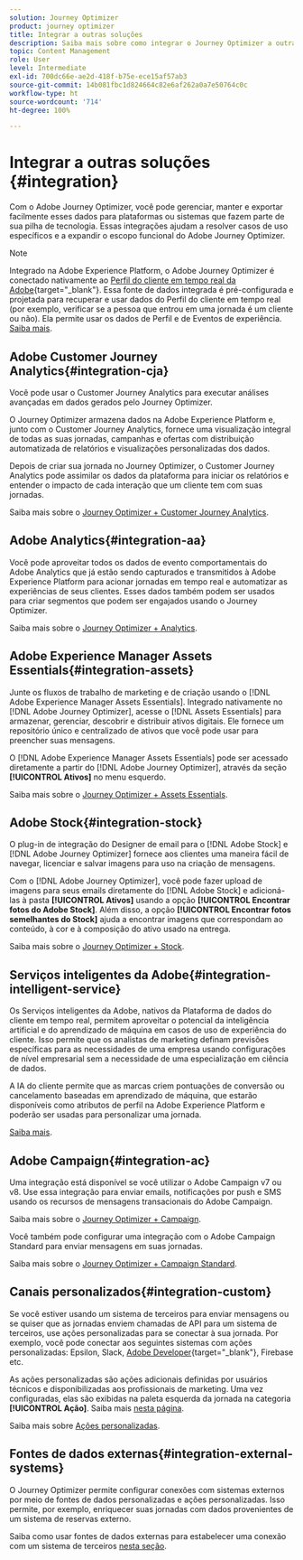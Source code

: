 ```yaml
---
solution: Journey Optimizer
product: journey optimizer
title: Integrar a outras soluções
description: Saiba mais sobre como integrar o Journey Optimizer a outras soluções
topic: Content Management
role: User
level: Intermediate
exl-id: 700dc66e-ae2d-418f-b75e-ece15af57ab3
source-git-commit: 14b081fbc1d824664c82e6af262a0a7e50764c0c
workflow-type: ht
source-wordcount: '714'
ht-degree: 100%

---
```


# Integrar a outras soluções {#integration}

Com o Adobe Journey Optimizer, você pode gerenciar, manter e exportar facilmente esses dados para plataformas ou sistemas que fazem parte de sua pilha de tecnologia. Essas integrações ajudam a resolver casos de uso específicos e a expandir o escopo funcional do Adobe Journey Optimizer.

>[!NOTE]
>
> Integrado na Adobe Experience Platform, o Adobe Journey Optimizer é conectado nativamente ao [Perfil do cliente em tempo real da Adobe](https://experienceleague.adobe.com/docs/experience-platform/profile/home.html?lang=pt-BR){target="_blank"}. Essa fonte de dados integrada é pré-configurada e projetada para recuperar e usar dados do Perfil do cliente em tempo real (por exemplo, verificar se a pessoa que entrou em uma jornada é um cliente ou não). Ela permite usar os dados de Perfil e de Eventos de experiência. [Saiba mais](../datasource/adobe-experience-platform-data-source.md).

## Adobe Customer Journey Analytics{#integration-cja}

Você pode usar o Customer Journey Analytics para executar análises avançadas em dados gerados pelo Journey Optimizer.

O Journey Optimizer armazena dados na Adobe Experience Platform e, junto com o Customer Journey Analytics, fornece uma visualização integral de todas as suas jornadas, campanhas e ofertas com distribuição automatizada de relatórios e visualizações personalizadas dos dados.

Depois de criar sua jornada no Journey Optimizer, o Customer Journey Analytics pode assimilar os dados da plataforma para iniciar os relatórios e entender o impacto de cada interação que um cliente tem com suas jornadas.

Saiba mais sobre o [Journey Optimizer + Customer Journey Analytics](../reports/cja-ajo.md).

## Adobe Analytics{#integration-aa}

Você pode aproveitar todos os dados de evento comportamentais do Adobe Analytics que já estão sendo capturados e transmitidos à Adobe Experience Platform para acionar jornadas em tempo real e automatizar as experiências de seus clientes. Esses dados também podem ser usados para criar segmentos que podem ser engajados usando o Journey Optimizer.

Saiba mais sobre o [Journey Optimizer + Analytics](../event/about-analytics.md).


## Adobe Experience Manager Assets Essentials{#integration-assets}

Junte os fluxos de trabalho de marketing e de criação usando o [!DNL Adobe Experience Manager Assets Essentials]. Integrado nativamente no [!DNL Adobe Journey Optimizer], acesse o [!DNL Assets Essentials] para armazenar, gerenciar, descobrir e distribuir ativos digitais. Ele fornece um repositório único e centralizado de ativos que você pode usar para preencher suas mensagens.

O [!DNL Adobe Experience Manager Assets Essentials] pode ser acessado diretamente a partir do [!DNL Adobe Journey Optimizer], através da seção **[!UICONTROL Ativos]** no menu esquerdo.

Saiba mais sobre o [Journey Optimizer + Assets Essentials](../email/assets-essentials.md).


## Adobe Stock{#integration-stock}

O plug-in de integração do Designer de email para o [!DNL Adobe Stock] e [!DNL Adobe Journey Optimizer] fornece aos clientes uma maneira fácil de navegar, licenciar e salvar imagens para uso na criação de mensagens.

Com o [!DNL Adobe Journey Optimizer], você pode fazer upload de imagens para seus emails diretamente do [!DNL Adobe Stock] e adicioná-las à pasta **[!UICONTROL Ativos]** usando a opção **[!UICONTROL Encontrar fotos do Adobe Stock]**. Além disso, a opção **[!UICONTROL Encontrar fotos semelhantes do Stock]** ajuda a encontrar imagens que correspondam ao conteúdo, à cor e à composição do ativo usado na entrega.

Saiba mais sobre o [Journey Optimizer + Stock](../email/stock.md).


## Serviços inteligentes da Adobe{#integration-intelligent-service}

Os Serviços inteligentes da Adobe, nativos da Plataforma de dados do cliente em tempo real, permitem aproveitar o potencial da inteligência artificial e do aprendizado de máquina em casos de uso de experiência do cliente. Isso permite que os analistas de marketing definam previsões específicas para as necessidades de uma empresa usando configurações de nível empresarial sem a necessidade de uma especialização em ciência de dados.

A IA do cliente permite que as marcas criem pontuações de conversão ou cancelamento baseadas em aprendizado de máquina, que estarão disponíveis como atributos de perfil na Adobe Experience Platform e poderão ser usadas para personalizar uma jornada.

[Saiba mais](../building-journeys/ai-services-overview.md).


## Adobe Campaign{#integration-ac}

Uma integração está disponível se você utilizar o Adobe Campaign v7 ou v8. Use essa integração para enviar emails, notificações por push e SMS usando os recursos de mensagens transacionais do Adobe Campaign.

Saiba mais sobre o [Journey Optimizer + Campaign](../building-journeys/ajo-ac.md).

Você também pode configurar uma integração com o Adobe Campaign Standard para enviar mensagens em suas jornadas.

Saiba mais sobre o [Journey Optimizer + Campaign Standard](../building-journeys/ajo-ac.md).

## Canais personalizados{#integration-custom}

Se você estiver usando um sistema de terceiros para enviar mensagens ou se quiser que as jornadas enviem chamadas de API para um sistema de terceiros, use ações personalizadas para se conectar à sua jornada. Por exemplo, você pode conectar aos seguintes sistemas com ações personalizadas: Epsilon, Slack, [Adobe Developer](https://developer.adobe.com){target="_blank"}, Firebase etc.

As ações personalizadas são ações adicionais definidas por usuários técnicos e disponibilizadas aos profissionais de marketing. Uma vez configuradas, elas são exibidas na paleta esquerda da jornada na categoria **[!UICONTROL Ação]**. Saiba mais [nesta página](../building-journeys/about-journey-activities.md#action-activities).

Saiba mais sobre [Ações personalizadas](../action/about-custom-action-configuration.md).

## Fontes de dados externas{#integration-external-systems}

O Journey Optimizer permite configurar conexões com sistemas externos por meio de fontes de dados personalizadas e ações personalizadas. Isso permite, por exemplo, enriquecer suas jornadas com dados provenientes de um sistema de reservas externo.

Saiba como usar fontes de dados externas para estabelecer uma conexão com um sistema de terceiros [nesta seção](../datasource/external-data-sources.md).
